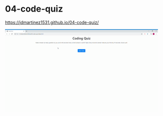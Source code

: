 # 04-code-quiz

https://jdmartinez1531.github.io/04-code-quiz/


<img src="images\code-quiz-gif.gif" width ="600"/>
